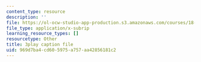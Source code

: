 ```yaml
---
content_type: resource
description: ''
file: https://ol-ocw-studio-app-production.s3.amazonaws.com/courses/18-s997-introduction-to-matlab-programming-fall-2011/969d7ba4cd605975a757aa42856181c2_UKU1477cXVY.vtt
file_type: application/x-subrip
learning_resource_types: []
resourcetype: Other
title: 3play caption file
uid: 969d7ba4-cd60-5975-a757-aa42856181c2
---
```

